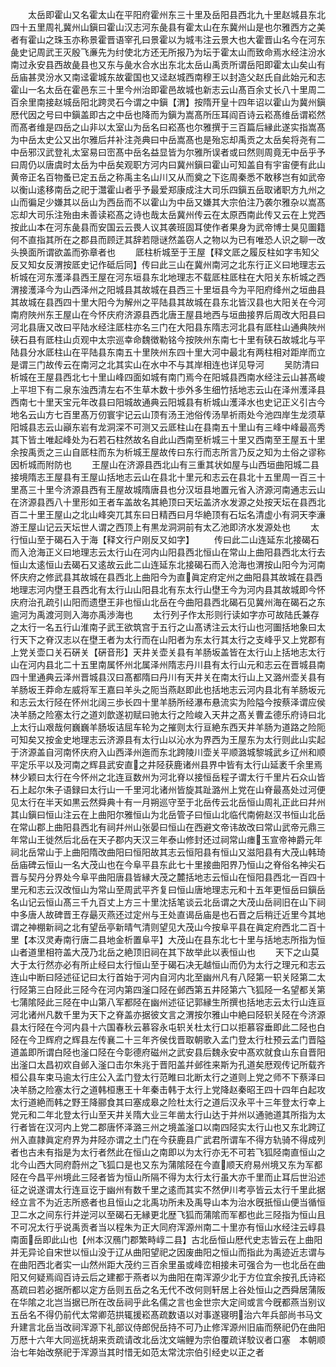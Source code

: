 <!-- { "loadSidebar": true } -->
　　太岳即霍山又名霍太山在平阳府霍州东三十里及岳阳县西北九十里赵城县东北四十五里周礼冀州山鎭曰霍山汉志河东彘县有霍太山在东冀州山是也尔雅西方之美者有霍山之珠玉亦称景霍晋语宰孔曰景霍以为城韦注云景大也大霍晋山名今在河东彘史记周武王灭殷飞亷先为纣使北方还无所报乃为坛于霍太山而致命焉水经注汾水南过永安县西故彘县也又东与彘水合水出东北太岳山禹贡所谓岳阳即霍太山矣山有岳庙甚灵汾水又南迳霍城东故霍国也又迳赵城西南穆王以封造父赵氏自此始元和志霍山一名太岳在霍邑东三十里今州治即霍邑故城也新志云山髙百余丈长八十里周二百余里南接赵城岳阳北跨灵石今谓之中鎭【渭】按隋开皇十四年诏以霍山为冀州鎭厯代因之号曰中鎭盖即古之中岳也降而为鎭为嵩髙所压耳阎百诗云崧髙维岳谓崧然而髙者维是四岳之山非以太室山为岳名曰崧髙也尔雅撰于三百篇后縁此遂实指嵩髙为中岳太史公又出尔雅后幷补注尧典曰中岳嵩髙也是殆忘却禹贡之太岳矣将尧有二中岳邪汉武登礼太室易曰崈髙中岳名益显皆为尔雅所误者或曰然则周竟无中岳乎予曰周仍以唐虞时太岳为中岳矣观职方河内曰冀州鎭曰霍山可知盖自有宇宙便有此山黄帝正名百物蚤已定五岳之称禹主名山川又从而奠之下迄周秦悉不敢移岂有如武帝以衡山逺移南岳之祀于灊霍山者乎予最爱郑康成注大司乐四鎭五岳取诸职方九州之山而徧足少嫌其以岳山为西岳而不以霍山为中岳又嫌其大宗伯注乃袭尔雅杂以嵩髙忘却大司乐注殆由未善读崧髙之诗也哉太岳冀州传云在太原西南此传又云在上党西按此山本在河东彘县而安国云云畏人议其袭班固耳使作者果身为武帝博士狊见圗籍何不直指其所在之郡县而顾迂其辞若隠谜然盖窃人之物以为已有唯恐人识之聊一改头换面所谓欲盖而弥章者也
　　厎柱析城至于王屋【释文厎之履反柱如字韦知父反又知女反渭按厎史记作砥后同】传曰此三山在冀州南河之北东行正义曰地理志云析城在河东濩泽县西王屋在河东垣县东北地理志不载厎柱厎柱在大阳关东析城之西渭接濩泽今为山西泽州之阳城县其故城在县西三十里垣县今为平阳府绛州之垣曲县其故城在县西四十里大阳今为解州之平陆县其故城在县东北皆汉县也大阳关在今河南府陜州东王屋山在今怀庆府济源县西北唐王屋县地西与垣曲接界后周改大阳县曰河北县唐又改曰平陆水经注厎柱亦名三门在大阳县东隋志河北县有厎柱山通典陜州硖石县有厎柱山贞观中太宗巡幸命魏徴勒铭今按陜州东南七十里有硖石故城北与平陆县分水厎柱山在平陆县东南五十里陜州东四十里大河中最北有两柱相对距岸而立是谓三门故传云在南河之北其实山在水中不与其岸相连也详见导河
　　吴防清曰析城在王屋县西北七十里山峰四面如城有南门焉今在阳城县西南水经注云山甚髙峻上平坦下有二泉东浊西清左右不生草木数十歩外多生细竹括地志云山在泽州濩泽县西南七十里天宝元年改县曰阳城故通典云阳城县有析城山濩泽水也史记正义引古今地名云山方七百里髙万仞寰宇记云山顶有汤王池俗传汤旱祈雨处今池四岸生龙须草阳城县志云山巓东岩有龙洞深不可测又云厎柱山在县南五十里山有三峰中峰最高秀其下皆土唯起峰处为石若石柱然故名自此山西南至析城三十里又西南至王屋五十里余按禹贡之三山自厎柱而东为析城王屋故传曰东行而志所言乃反之知为土俗之谬称因析城而附防也
　　王屋山在济源县西北山有三重其状如屋与山西垣曲阳城二县接境隋志王屋县有王屋山括地志云山在县北十里元和志云在县北十五里周一百三十里髙三十里今济源县西有王屋故城隋唐县也分汉垣县地置元省入济源河南通志云山在济源县西八十里形如王者车盖故名其絶顶曰天坛盖济水发源之处按天坛在县西北百二十里王屋山之北山峰突兀其东曰日精西曰月华絶顶有石坛名清虚小有洞天李濓游王屋山记云天坛世人谓之西顶上有黒龙洞洞前有太乙池即济水发源处也
　　太行恒山至于碣石入于海【释文行户刚反又如字】
　　传曰此二山连延东北接碣石而入沧海正义曰地理志云太行山在河内山阳县西北恒山在常山上曲阳县西北太行去恒山太逺恒山去碣石又逺故云此二山连延东北接碣石而入沧海也渭按山阳今为河南怀庆府之修武县其故城在县西北上曲阳今为直眞定府定州之曲阳县其故城在县西地理志河内壄王县西北有太行山山阳县北有东太行山壄王今为河内县其故城即今怀庆府治孔疏引山阳而遗壄王非也恒山北岳在今曲阳县西北碣石见冀州海在碣石之东逾河为禹渡河则入海亦禹渉海也
　　太行列子作太形则行读如字亦可故陆氏兼存之太行一名五行山淮南子武王欲筑宫于五行之山髙诱注云太行山也河圗括地象曰太行天下之脊汉志以在壄王者为太行而在山阳者为东太行其太行之支峰乎又上党郡有上党关壶口关石硏关【硏音形】天井关壶关县有羊肠坂盖皆在太行山上括地志太行山在河内县北二十五里南属怀州北属泽州隋志丹川县有太行山元和志云在晋城县南四十里通典云泽州晋城县汉曰髙都隋曰丹川有天井关在南太行山上又潞州壶关县有羊肠坂王莽命左威将军王嘉曰羊头之阨当燕赵即此也括地志云河内县北有羊肠坂元和志云太行陉在怀州北阔三歩长四十里羊肠所经瀑布悬流实为险隘今按蔡泽谓应侯决羊肠之险塞太行之道刘歆遂初赋曰驰太行之险峻入天井之髙关曹孟德乐府诗曰北上太行山艰哉何巍巍羊肠坂诘屈车轮为之摧则太行亘絶东西天井羊肠为道路之险阨可知矣又按金史地理志云济源县有太行山以沁水为界西为王屋东为太行则此山实起于济源盖自河南怀庆府入山西泽州迤而东北跨陵川壶关平顺潞城黎城武乡辽州和顺平定乐平以及河南之辉县武安直之井陉获鹿诸州县界中皆有太行山延袤千余里焉林少颖曰太行在今怀州之北连亘数州为河北脊以接恒岳程子谓太行千里片石众山皆石上起尔朱子语録曰太行山一千里河北诸州皆旋其趾潞州上党在山脊最髙处过河便见太行在半天如黒云然舜典十有一月朔巡守至于北岳传云北岳恒山周礼正此曰幷州其山鎭曰恒山注云在上曲阳尔雅恒山为北岳管子曰恒山北临代南俯赵汉书恒山北岳在常山郡上曲阳县西北有祠幷州山张晏曰恒山在西避文帝讳故改曰常山武帝元鼎三年常山王徙然后北岳在天子郡内天汉三年泰山修封还过祠常山瘗玉宣帝神爵元年祠北岳常山于上曲阳隋改曲阳曰恒阳故其志云恒阳县有恒山又滋阳县有大茂山韩琦岳庙碑云恒山一名大茂山也在今阜平县东此七十里接曲阳界乃恒山之脊俗名神尖石晋与契丹分界处今阜平曲阳唐县皆縁大茂之麓括地志云恒山在恒阳县西北一百四十里元和志云汉改恒山为常山至周武平齐复曰恒山唐地理志元和十五年更恒岳曰鎭岳名山记云恒山髙三千九百丈上方三十里沈括笔谈云北岳谓之大茂山岳祠旧在山下祠中多唐人故碑晋王存朂灭燕还过定州与王处直谒岳庙是也石晋之后稍迁近里今其地谓之神棚新祠之北有望岳亭新晴气清则望见大茂山今按阜平县在眞定府西北二百十里【本汉灵寿南行唐二县地金析置阜平】大茂山在县东北七十里与括地志所指为恒山者道里相符盖大茂乃北岳之絶顶旧祠在其下故举此以表恒山也
　　天下之山莫大于太行然亦必有所止经曰太行恒山至于碣石决无越恒山而仍为太行之理元和志云连山中断曰陉述征记曰太行首始于河内自河内北至幽州凡有八陉第一轵关陉第二太行陉第三白陉此三陉今在河内第四滏口陉在邺西第五井陉第六飞狐陉一名望都关第七蒲隂陉此三陉在中山第八军都陉在幽州述征记郭縁生所撰也括地志云太行山连亘河北诸州凡数千里为天下之脊盖亦据彼文言之渭按尔雅山中絶曰陉轵关陉在今济源县太行陉在今河内县十六国春秋云慕容永屯轵关杜太行口以拒慕容垂即此二陉也白陉在今卫辉府之辉县左传襄二十三年齐侯伐晋取朝歌入孟门登太行杜预云孟门晋隘道盖即所谓白陉也滏口陉在今彰德府磁州之武安县后魏永安中髙欢就食山东自晋阳出滏口太昌初欢自邺入滏口击尔朱兆于晋阳盖幷邺徃来斯为孔道矣厯观传记所载齐桓公县车束马逾太行庄公入孟门登太行范睢曰北断太行之道则上党之师不下蔡泽曰决羊肠之险塞太行之道韩桓惠王十年秦击韩于太行上党降赵秦昭王四十四年白起攻太行道絶而韩之野王降郦食其曰塞成皋之险杜太行之道后汉永平十三年登太行幸上党元和二年北登太行山至天井关隋大业三年凿太行山达于并州以通驰道其所指为太行者皆在汉河内上党二郡唐怀泽潞三州之境盖滏口以南四陉实太行山也又东北跨辽州入直隷眞定府界为井陉亦谓之土门在今获鹿县广武君所谓车不得方轨骑不得成列者也古未有指是为太行者然此在恒山之南即以为太行亦无不可若飞狐陉南直恒山之北今山西大同府蔚州之飞狐口是也又东为蒲隂陉在今直顺天府易州境又东为军都陉在今昌平州境此三陉者皆为恒山所隔不得为太行太行虽大亦千里而止耳后世沿述征之说遂谓太行连亘讫于幽州有数千里之逺而其实不然伊川考亭皆云太行千里此据经立言不为近志所惑者也且恒山之北禹功所未及禹导山本为治水旣扺恒山便当循恒卫二水之间东行并逆河以至碣石无縁更北歴飞狐而蒲隂而军都也此三陉指为恒山且不可况太行乎说禹贡者当以程朱为正大同府浑源州南二十里亦有恒山水经注云崞县南面岳即此山也【州本汉鴈门郡繁畤崞二县】古北岳恒山厯代史志皆云在上曲阳并无异论自宋世以恒山没于辽从曲阳望祀之因废曲阳之恒山而指此为禹迹近志谓与在曲阳西北者实一山然州距大茂约三百余里虽或峰峦相接未可强合为一也北岳在曲阳又何疑焉阎百诗云后之建都于燕者以为曲阳在南浑源少北于方位宜余按孔氏诗崧髙疏曰若必据所都以定方岳则五岳之名无代不改何则轩居上谷处恒山之西舜居蒲阪在华隂之北岂当据已所在改岳祠乎此名儒之言也金世宗大定间或言今旣都燕当别议五岳名不得仍前代太常卿范拱辄援崧髙疏数语以对事遂寝明治六年兵部尚书马文升建言北岳当改祠浑源下礼部议侍郎倪岳持不可乃止修浑源州旧庙而祭祀仍在曲阳万厯十六年大同巡抚胡来贡疏请改北岳沈文端鲤为宗伯覆疏详駮议者口塞　本朝顺治七年始改祭祀于浑源当其时惜无如范太常沈宗伯引经史以正之者
